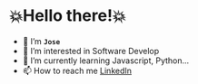 # 💥Hello there!💥

- 📢 I’m **`Jose`**
- 👀 I’m interested in Software Develop
- 📏 I’m currently learning Javascript, Python...
- 📫 How to reach me [LinkedIn](https://www.linkedin.com/in/Knoisy27)

<!---
Knoisy27/Knoisy27 is a ✨ special ✨ repository because its `README.md` (this file) appears on your GitHub profile.
You can click the Preview link to take a look at your changes.
--->
